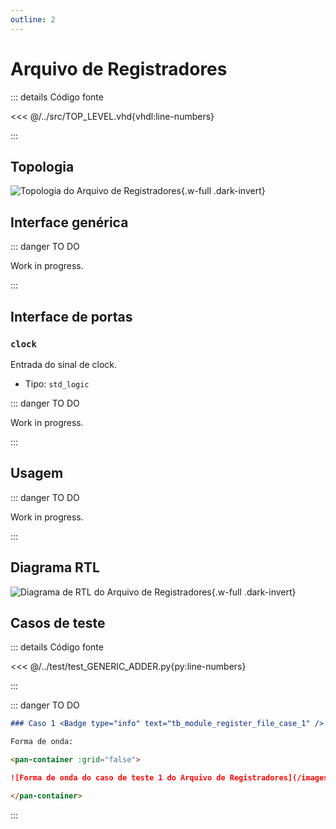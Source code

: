 ```yaml
---
outline: 2
---
```


# Arquivo de Registradores

::: details Código fonte <a href="https://github.com/pfeinsper/24a-CTI-RISCV/blob/main/src/MODULE_REGISTER_FILE.vhd" target="blank" style="float:right"><Badge type="tip" text="MODULE_REGISTER_FILE.vhd &boxbox;" /></a>

<<< @/../src/TOP_LEVEL.vhd{vhdl:line-numbers}

:::

## Topologia

<pan-container>

![Topologia do Arquivo de Registradores](/images/reference/components/module_register_file.drawio.svg){.w-full .dark-invert}

</pan-container>

## Interface genérica

::: danger TO DO

Work in progress.

:::

## Interface de portas

### `clock` <Badge type="success" text="INPUT" />

Entrada do sinal de clock.

- Tipo: `std_logic`

::: danger TO DO

Work in progress.

:::

## Usagem

::: danger TO DO

Work in progress.

:::

## Diagrama RTL

<pan-container>

![Diagrama de RTL do Arquivo de Registradores](/images/reference/components/module_register_file_netlist.svg){.w-full .dark-invert}

</pan-container>

## Casos de teste

::: details Código fonte <a href="https://github.com/pfeinsper/24a-CTI-RISCV/blob/main/test/test_MODULE_REGISTER_FILE.py" target="blank" style="float:right"><Badge type="tip" text="test_MODULE_REGISTER_FILE.py &boxbox;" /></a>

<<< @/../test/test_GENERIC_ADDER.py{py:line-numbers}

:::

::: danger TO DO

```md
### Caso 1 <Badge type="info" text="tb_module_register_file_case_1" />

Forma de onda:

<pan-container :grid="false">

![Forma de onda do caso de teste 1 do Arquivo de Registradores](/images/reference/components/tb_module_register_file_case_1.svg){.w-full .dark-invert}

</pan-container>

```

:::
